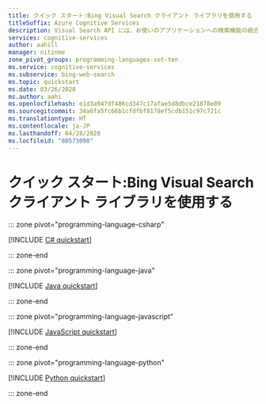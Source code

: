 ```yaml
---
title: クイック スタート:Bing Visual Search クライアント ライブラリを使用する
titleSuffix: Azure Cognitive Services
description: Visual Search API には、お使いのアプリケーションへの検索機能の統合を容易にするクライアント ライブラリが用意されています。 このクイックスタートでは、検索要求を送信し、結果を取得する基本的な方法について説明します。
services: cognitive-services
author: aahill
manager: nitinme
zone_pivot_groups: programming-languages-set-ten
ms.service: cognitive-services
ms.subservice: bing-web-search
ms.topic: quickstart
ms.date: 03/26/2020
ms.author: aahi
ms.openlocfilehash: e1d3a947df486cd347c17afae5d8dbce21878e09
ms.sourcegitcommit: 34a6fa5fc66b1cfdfbf8178ef5cdb151c97c721c
ms.translationtype: HT
ms.contentlocale: ja-JP
ms.lasthandoff: 04/28/2020
ms.locfileid: "80573098"
---
```

# <a name="quickstart-use-the-bing-visual-search-client-library"></a>クイック スタート:Bing Visual Search クライアント ライブラリを使用する

::: zone pivot="programming-language-csharp"

[!INCLUDE [C# quickstart](../includes/quickstarts/visual-search-client-library-csharp.md)]

::: zone-end

::: zone pivot="programming-language-java"

[!INCLUDE [Java quickstart](../includes/quickstarts/visual-search-client-library-java.md)]

::: zone-end

::: zone pivot="programming-language-javascript"

[!INCLUDE [JavaScript quickstart](../includes/quickstarts/visual-search-client-library-javascript.md)]

::: zone-end

::: zone pivot="programming-language-python"

[!INCLUDE [Python quickstart](../includes/quickstarts/visual-search-client-library-python.md)]

::: zone-end